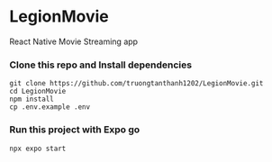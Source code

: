 # LegionMovie
React Native Movie Streaming app

### Clone this repo and Install dependencies
```
git clone https://github.com/truongtanthanh1202/LegionMovie.git
cd LegionMovie
npm install
cp .env.example .env
```
### Run this project with Expo go
```
npx expo start
```
